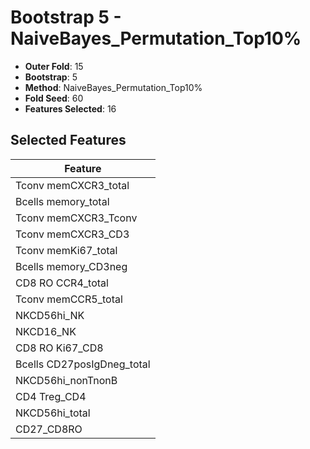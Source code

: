 # Bootstrap 5 - NaiveBayes_Permutation_Top10%

- **Outer Fold**: 15
- **Bootstrap**: 5
- **Method**: NaiveBayes_Permutation_Top10%
- **Fold Seed**: 60
- **Features Selected**: 16

## Selected Features

| Feature |
|---------|
| Tconv memCXCR3_total |
| Bcells memory_total |
| Tconv memCXCR3_Tconv |
| Tconv memCXCR3_CD3 |
| Tconv memKi67_total |
| Bcells memory_CD3neg |
| CD8 RO CCR4_total |
| Tconv memCCR5_total |
| NKCD56hi_NK |
| NKCD16_NK |
| CD8 RO Ki67_CD8 |
| Bcells CD27posIgDneg_total |
| NKCD56hi_nonTnonB |
| CD4 Treg_CD4 |
| NKCD56hi_total |
| CD27_CD8RO |
